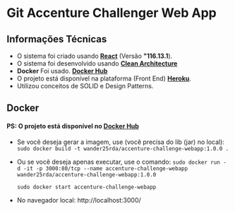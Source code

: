 # Git Accenture Challenger Web App

## Informações Técnicas

-   O sistema foi criado usando **[React](https://pt-br.reactjs.org/)** (Versão **"116.13.1**).
-   O sistema foi desenvolvido usando **[Clean Architecture](https://stackoverflow.com/tags/clean-architecture/info)**
-   **Docker** Foi usado. **[Docker Hub](https://hub.docker.com/repository/docker/wander25rda/accenture-challenge-webapp)**
-   O projeto está disponível na plataforma (Front End) **[Heroku](https://challenge-acc-webapp.herokuapp.com/)**.
-   Utilizou conceitos de SOLID e Design Patterns.

## Docker

#### PS: O projeto está disponível no [Docker Hub](https://hub.docker.com/repository/docker/wander25rda/accenture-challenge-webapp)

-   Se você deseja gerar a imagem, use (você precisa do lib (jar) no local):
    `sudo docker build -t wander25rda/accenture-challenge-webapp:1.0.0 . `

-   Ou se você deseja apenas executar, use o comando:
    `sudo docker run -d -it -p 3000:80/tcp --name accenture-challenge-webapp wander25rda/accenture-challenge-webapp:1.0.0`

    `sudo docker start accenture-challenge-webapp`

-   No navegador local: http://localhost:3000/
